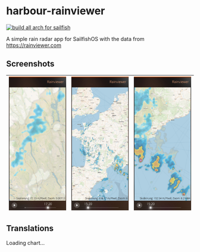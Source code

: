# harbour-rainviewer

[![build all arch for sailfish](https://github.com/cnlpete/harbour-rainviewer/actions/workflows/main.yml/badge.svg)](https://github.com/cnlpete/harbour-rainviewer/actions/workflows/main.yml)

A simple rain radar app for SailfishOS with the data from https://rainviewer.com

## Screenshots

| ![screenshot 1](screenshots/photo_5303021482609338239_w.jpg) | ![screenshot 2](screenshots/photo_5303021482609338244_w.jpg) | ![screenshot 3](screenshots/photo_5303021482609338240_w.jpg) |
|     :---:      |     :---:      |     :---:      |

## Translations

<script type="text/javascript" src="https://www.google.com/jsapi"></script>
<script type="text/javascript" src="https://app.transifex.com/_/charts/js/cnlpete/harbour-rainviewer/inc_js/746d82aa91cc5ca949677067c73ed360/"></script>
<div id="txchart-harbour-rainviewer-746d82aa91cc5ca949677067c73ed360">Loading chart...</div>
